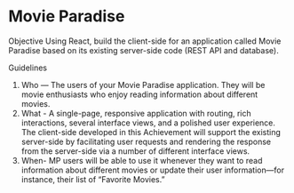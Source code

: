 # Movie Paradise

Objective
Using React, build the client-side for an application called Movie Paradise based on its existing server-side code (REST API and database).

Guidelines
1. Who — The users of your Movie Paradise application. They will be movie enthusiasts who enjoy reading information about different movies.
2. What - A single-page, responsive application with routing, rich interactions, several interface views, and a polished user experience. The client-side developed in this Achievement will support the existing server-side by facilitating user requests and rendering the response from the server-side via a number of different interface views.
3. When-  MP users will be able to use it whenever they want to read information about different movies or update their user information—for instance, their list of “Favorite Movies.”
